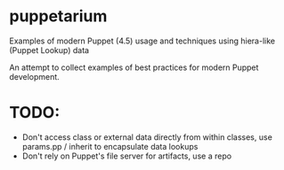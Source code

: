 # puppetarium
Examples of modern Puppet (4.5) usage and techniques using hiera-like (Puppet Lookup) data

An attempt to collect examples of best practices for modern Puppet development.

# TODO:
* Don't access class or external data directly from within classes, use params.pp / inherit to encapsulate data lookups
* Don't rely on Puppet's file server for artifacts, use a repo

